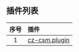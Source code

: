 ## 插件列表

| 序号 | 插件                           |
| :--: | :----------------------------- |
|  1   | [cz-csm.plugin](https://raw.githubusercontent.com/bufx/network-proxy-tool/main/loon/plugin/cz-csm.plugin) |
